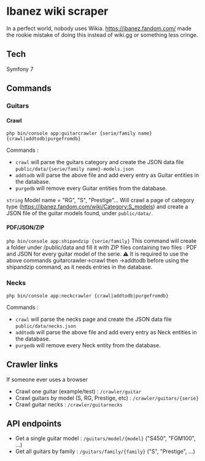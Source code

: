 # Ibanez wiki scraper

In a perfect world, nobody uses Wikia.
https://ibanez.fandom.com/ made the rookie mistake of doing this instead of wiki.gg or something less cringe.

## Tech
Symfony 7

## Commands

### Guitars
#### Crawl
`php bin/console app:guitarcrawler {serie/family name} {crawl|addtodb|purgefromdb}`

Commands :
* `crawl` will parse the guitars category and create the JSON data file `public/data/{serie/family name}-models.json` 
* `addtodb` will parse the above file and add every entry as Guitar entities in the database.
* `purgedb` will remove every Guitar entities from the database.

`string` Model name  = "RG", "S", "Prestige"...
Will crawl a page of category type (https://ibanez.fandom.com/wiki/Category:S_models) and create a JSON file of the guitar models found, under `public/data/`.

#### PDF/JSON/ZIP
`php bin/console app:shipandzip {serie/family}`
This command will create a folder under /public/data and fill it with ZIP files
containing two files : PDF and JSON for every guitar model of the serie. ⚠️ It
is required to use the above commands guitarcrawler->crawl then ->addtodb before
using the shipandzip command, as it needs entries in the database. 

### Necks
`php bin/console app:neckcrawler {crawl|addtodb|purgefromdb}`

Commands : 
* `crawl` will parse the necks page and create the JSON data file `public/data/necks.json` 
* `addtodb` will parse the above file and add every entry as Neck entities in the database.
* `purgedb` will remove every Neck entity from the database.

## Crawler links
If someone ever uses a browser

* Crawl one guitar (example/test) : `/crawler/guitar`
* Crawl guitars by model (S, RG, Prestige, etc) : `/crawler/guitars/{serie}`
* Crawl guitar necks : `/crawler/guitarnecks`

## API endpoints
* Get a single guitar model : `/guitars/model/{model}` ("S450", "FGM100", ...)
* Get all guitars by family : `/guitars/family/{family}` ("S", "Prestige", ...)

